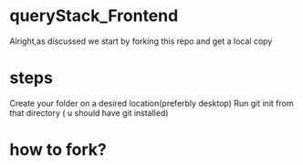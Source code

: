 # queryStack_Frontend
Alright,as discussed we start by forking this repo and get a local copy
# steps
Create your folder on a desired location(preferbly desktop)
Run git init from that directory ( u should have git installed)

# how to fork?

